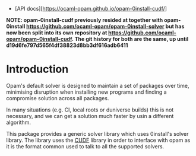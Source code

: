 * [API docs][https://ocaml-opam.github.io/opam-0install-cudf/]

**NOTE: opam-0install-cudf previously resided at together with opam-0install https://github.com/ocaml-opam/opam-0install-solver but has now been split into its own repository at https://github.com/ocaml-opam/opam-0install-cudf. The git history for both are the same, up until d19d6fe797d565f4df38823d8bb3df616adb6411**

# Introduction

Opam's default solver is designed to maintain a set of packages over time,
minimising disruption when installing new programs and finding a compromise
solution across all packages.

In many situations (e.g. CI, local roots or duniverse builds) this is not necessary, and we
can get a solution much faster by usin a different algorithm.

This package provides a generic solver library which uses 0install's solver library.
The library uses the [CUDF](https://gitlab.com/irill/cudf) library in order to interface
with opam as it is the format common used to talk to all the supported solvers.
